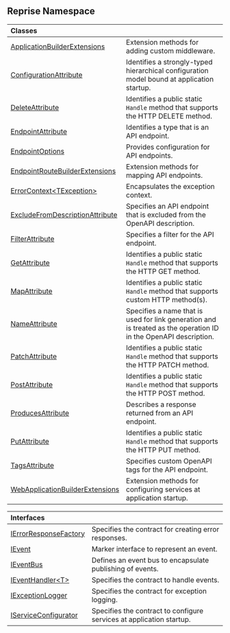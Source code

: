 ## Reprise Namespace

| Classes | |
| :--- | :--- |
| [ApplicationBuilderExtensions](Reprise.ApplicationBuilderExtensions.md 'Reprise.ApplicationBuilderExtensions') | Extension methods for adding custom middleware. |
| [ConfigurationAttribute](Reprise.ConfigurationAttribute.md 'Reprise.ConfigurationAttribute') | Identifies a strongly-typed hierarchical configuration model bound at application startup. |
| [DeleteAttribute](Reprise.DeleteAttribute.md 'Reprise.DeleteAttribute') | Identifies a public static `Handle` method that supports the HTTP DELETE method. |
| [EndpointAttribute](Reprise.EndpointAttribute.md 'Reprise.EndpointAttribute') | Identifies a type that is an API endpoint. |
| [EndpointOptions](Reprise.EndpointOptions.md 'Reprise.EndpointOptions') | Provides configuration for API endpoints. |
| [EndpointRouteBuilderExtensions](Reprise.EndpointRouteBuilderExtensions.md 'Reprise.EndpointRouteBuilderExtensions') | Extension methods for mapping API endpoints. |
| [ErrorContext&lt;TException&gt;](Reprise.ErrorContext_TException_.md 'Reprise.ErrorContext<TException>') | Encapsulates the exception context. |
| [ExcludeFromDescriptionAttribute](Reprise.ExcludeFromDescriptionAttribute.md 'Reprise.ExcludeFromDescriptionAttribute') | Specifies an API endpoint that is excluded from the OpenAPI description. |
| [FilterAttribute](Reprise.FilterAttribute.md 'Reprise.FilterAttribute') | Specifies a filter for the API endpoint. |
| [GetAttribute](Reprise.GetAttribute.md 'Reprise.GetAttribute') | Identifies a public static `Handle` method that supports the HTTP GET method. |
| [MapAttribute](Reprise.MapAttribute.md 'Reprise.MapAttribute') | Identifies a public static `Handle` method that supports custom HTTP method(s). |
| [NameAttribute](Reprise.NameAttribute.md 'Reprise.NameAttribute') | Specifies a name that is used for link generation and is treated as the operation ID in the OpenAPI description. |
| [PatchAttribute](Reprise.PatchAttribute.md 'Reprise.PatchAttribute') | Identifies a public static `Handle` method that supports the HTTP PATCH method. |
| [PostAttribute](Reprise.PostAttribute.md 'Reprise.PostAttribute') | Identifies a public static `Handle` method that supports the HTTP POST method. |
| [ProducesAttribute](Reprise.ProducesAttribute.md 'Reprise.ProducesAttribute') | Describes a response returned from an API endpoint. |
| [PutAttribute](Reprise.PutAttribute.md 'Reprise.PutAttribute') | Identifies a public static `Handle` method that supports the HTTP PUT method. |
| [TagsAttribute](Reprise.TagsAttribute.md 'Reprise.TagsAttribute') | Specifies custom OpenAPI tags for the API endpoint. |
| [WebApplicationBuilderExtensions](Reprise.WebApplicationBuilderExtensions.md 'Reprise.WebApplicationBuilderExtensions') | Extension methods for configuring services at application startup. |

| Interfaces | |
| :--- | :--- |
| [IErrorResponseFactory](Reprise.IErrorResponseFactory.md 'Reprise.IErrorResponseFactory') | Specifies the contract for creating error responses. |
| [IEvent](Reprise.IEvent.md 'Reprise.IEvent') | Marker interface to represent an event. |
| [IEventBus](Reprise.IEventBus.md 'Reprise.IEventBus') | Defines an event bus to encapsulate publishing of events. |
| [IEventHandler&lt;T&gt;](Reprise.IEventHandler_T_.md 'Reprise.IEventHandler<T>') | Specifies the contract to handle events. |
| [IExceptionLogger](Reprise.IExceptionLogger.md 'Reprise.IExceptionLogger') | Specifies the contract for exception logging. |
| [IServiceConfigurator](Reprise.IServiceConfigurator.md 'Reprise.IServiceConfigurator') | Specifies the contract to configure services at application startup. |
